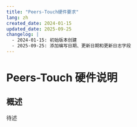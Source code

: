 ```yaml
---
title: "Peers-Touch硬件要求"
lang: zh
created_date: 2024-01-15
updated_date: 2025-09-25
changelog: |
  - 2024-01-15: 初始版本创建
  - 2025-09-25: 添加编写日期、更新日期和更新日志字段
---
```


# Peers-Touch 硬件说明

## 概述

待述